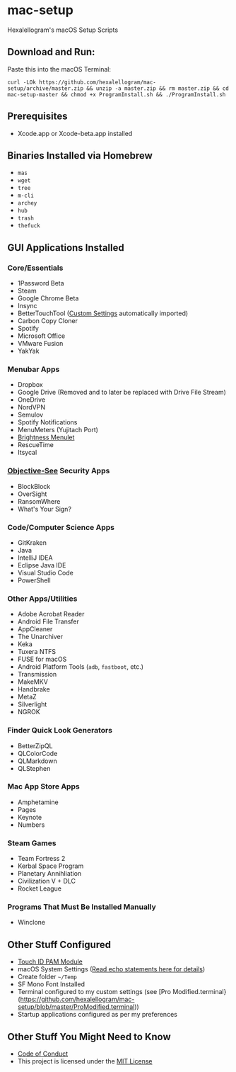 # mac-setup

Hexalellogram's macOS Setup Scripts

## Download and Run:
Paste this into the macOS Terminal:

`curl -LOk https://github.com/hexalellogram/mac-setup/archive/master.zip && unzip -a master.zip && rm master.zip && cd mac-setup-master && chmod +x ProgramInstall.sh && ./ProgramInstall.sh`

## Prerequisites
- Xcode.app or Xcode-beta.app installed

## Binaries Installed via Homebrew
- `mas`
- `wget`
- `tree`
- `m-cli`
- `archey`
- `hub`
- `trash`
- `thefuck`

## GUI Applications Installed

### Core/Essentials
- 1Password Beta
- Steam
- Google Chrome Beta
- Insync
- BetterTouchTool ([Custom Settings](https://github.com/hexalellogram/mac-setup/wiki/BTT-Shortcuts) automatically imported)
- Carbon Copy Cloner
- Spotify
- Microsoft Office
- VMware Fusion
- YakYak

### Menubar Apps
- Dropbox
- Google Drive (Removed and to later be replaced with Drive File Stream) 
- OneDrive
- NordVPN
- Semulov
- Spotify Notifications
- MenuMeters (Yujitach Port)
- [Brightness Menulet](https://github.com/superduper/BrightnessMenulet)
- RescueTime
- Itsycal

### [Objective-See](https://objective-see.com/) Security Apps
- BlockBlock
- OverSight
- RansomWhere
- What's Your Sign?

### Code/Computer Science Apps
- GitKraken
- Java
- IntelliJ IDEA
- Eclipse Java IDE
- Visual Studio Code
- PowerShell

### Other Apps/Utilities
- Adobe Acrobat Reader
- Android File Transfer
- AppCleaner
- The Unarchiver
- Keka
- Tuxera NTFS
- FUSE for macOS
- Android Platform Tools (`adb`, `fastboot`, etc.)
- Transmission
- MakeMKV
- Handbrake
- MetaZ
- Silverlight
- NGROK

### Finder Quick Look Generators
- BetterZipQL
- QLColorCode
- QLMarkdown
- QLStephen

### Mac App Store Apps
- Amphetamine
- Pages
- Keynote
- Numbers


### Steam Games
- Team Fortress 2
- Kerbal Space Program
- Planetary Annihliation
- Civilization V + DLC
- Rocket League

### Programs That Must Be Installed Manually
- Winclone

## Other Stuff Configured
- [Touch ID PAM Module](https://github.com/hamzasood/pam_touchid)
- macOS System Settings ([Read echo statements here for details](https://github.com/hexalellogram/mac-setup/blob/master/SystemSettings.sh))
- Create folder `~/Temp`
- SF Mono Font Installed
- Terminal configured to my custom settings (see [Pro Modified.terminal}(https://github.com/hexalellogram/mac-setup/blob/master/ProModified.terminal))
- Startup applications configured as per my preferences

## Other Stuff You Might Need to Know
- [Code of Conduct](https://github.com/hexalellogram/mac-setup/blob/master/CODE_OF_CONDUCT.md)
- This project is licensed under the [MIT License](https://github.com/hexalellogram/mac-setup/blob/master/LICENSE)

